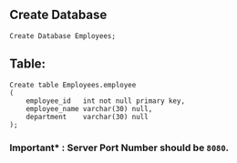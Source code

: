 ## Create Database
```
Create Database Employees;
```
 
## Table:
```
Create table Employees.employee
(
    employee_id   int not null primary key,
    employee_name varchar(30) null,
    department    varchar(30) null
);
```

### Important* : Server Port Number should be `8080`.
